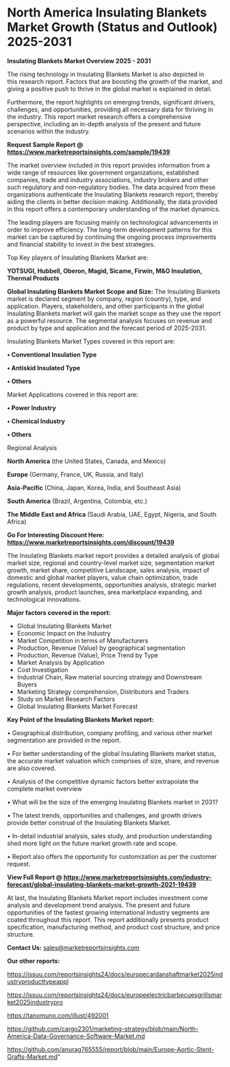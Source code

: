 # North America Insulating Blankets Market Growth (Status and Outlook) 2025-2031

<Strong> Insulating Blankets Market Overview 2025 - 2031</strong>

The rising technology in Insulating Blankets Market is also depicted in this research report. Factors that are boosting the growth of the market, and giving a positive push to thrive in the global market is explained in detail.

Furthermore, the report highlights on emerging trends, significant drivers, challenges, and opportunities, providing all necessary data for thriving in the industry. This report market research offers a comprehensive perspective, including an in-depth analysis of the present and future scenarios within the industry.

<strong>Request Sample Report @ <a href=https://www.marketreportsinsights.com/sample/19439>https://www.marketreportsinsights.com/sample/19439</a></strong>

The market overview included in this report provides information from a wide range of resources like government organizations, established companies, trade and industry associations, industry brokers and other such regulatory and non-regulatory bodies. The data acquired from these organizations authenticate the Insulating Blankets research report, thereby aiding the clients in better decision making. Additionally, the data provided in this report offers a contemporary understanding of the market dynamics.

The leading players are focusing mainly on technological advancements in order to improve efficiency. The long-term development patterns for this market can be captured by continuing the ongoing process improvements and financial stability to invest in the best strategies.

Top Key players of Insulating Blankets Market are:

<strong>YOTSUGI, Hubbell, Oberon, Magid, Sicame, Firwin, M&O Insulation, Thermal Products</strong>

<strong><b>Global Insulating Blankets Market Scope and Size:</b></strong>
The Insulating Blankets market is declared segment by company, region (country), type, and application. Players, stakeholders, and other participants in the global Insulating Blankets market will gain the market scope as they use the report as a powerful resource. The segmental analysis focuses on revenue and product by type and application and the forecast period of 2025-2031.

Insulating Blankets Market Types covered in this report are:

<strong>• Conventional Insulation Type

• Antiskid Insulated Type

• Others</strong>

Market Applications covered in this report are:

<strong>• Power Industry

• Chemical Industry

• Others</strong> 

Regional Analysis

<strong>North America</strong> (the United States, Canada, and Mexico)

<strong>Europe</strong> (Germany, France, UK, Russia, and Italy)

<strong>Asia-Pacific</strong> (China, Japan, Korea, India, and Southeast Asia)

<strong>South America</strong> (Brazil, Argentina, Colombia, etc.)

<strong>The Middle East and Africa</strong> (Saudi Arabia, UAE, Egypt, Nigeria, and South Africa)

<strong>Go For Interesting Discount Here: <a href=https://www.marketreportsinsights.com/discount/19439>https://www.marketreportsinsights.com/discount/19439</a></strong>

The Insulating Blankets market report provides a detailed analysis of global market size, regional and country-level market size, segmentation market growth, market share, competitive Landscape, sales analysis, impact of domestic and global market players, value chain optimization, trade regulations, recent developments, opportunities analysis, strategic market growth analysis, product launches, area marketplace expanding, and technological innovations.

<strong><b>Major factors covered in the report:</b></strong>
<ul>
  <li>Global Insulating Blankets Market </li>
  <li>Economic Impact on the Industry</li>
  <li>Market Competition in terms of Manufacturers</li>
  <li>Production, Revenue (Value) by geographical segmentation</li>
  <li>Production, Revenue (Value), Price Trend by Type</li>
  <li>Market Analysis by Application</li>
  <li>Cost Investigation</li>
  <li>Industrial Chain, Raw material sourcing strategy and Downstream Buyers</li>
  <li>Marketing Strategy comprehension, Distributors and Traders</li>
  <li>Study on Market Research Factors</li>
  <li>Global Insulating Blankets Market Forecast</li>
</ul>

<strong><b>Key Point of the Insulating Blankets Market report:</b></strong>

• Geographical distribution, company profiling, and various other market segmentation are provided in the report.

• For better understanding of the global Insulating Blankets market status, the accurate market valuation which comprises of size, share, and revenue are also covered.

• Analysis of the competitive dynamic factors better extrapolate the complete market overview

• What will be the size of the emerging Insulating Blankets market in 2031?

• The latest trends, opportunities and challenges, and growth drivers provide better construal of the Insulating Blankets Market.

• In-detail industrial analysis, sales study, and production understanding shed more light on the future market growth rate and scope.

• Report also offers the opportunity for customization as per the customer request.

<strong><b>View Full Report @ <a href=https://www.marketreportsinsights.com/industry-forecast/global-insulating-blankets-market-growth-2021-19439>https://www.marketreportsinsights.com/industry-forecast/global-insulating-blankets-market-growth-2021-19439</a></b></strong>


At last, the Insulating Blankets Market report includes investment come analysis and development trend analysis. The present and future opportunities of the fastest growing international industry segments are coated throughout this report. This report additionally presents product specification, manufacturing method, and product cost structure, and price structure.

<strong>Contact Us:</strong>
sales@marketreportsinsights.com

<strong>Our other reports:</strong>

<a href=https://issuu.com/reportsinsights24/docs/europecardanshaftmarket2025industryproducttypeappl>https://issuu.com/reportsinsights24/docs/europecardanshaftmarket2025industryproducttypeappl</a>

<a href=https://issuu.com/reportsinsights24/docs/europeelectricbarbecuesgrillsmarket2025industrypro>https://issuu.com/reportsinsights24/docs/europeelectricbarbecuesgrillsmarket2025industrypro</a>

<a href=https://tanomuno.com/illust/492001>https://tanomuno.com/illust/492001</a>

<a href=https://github.com/cargo2301/marketing-strategy/blob/main/North-America-Data-Governance-Software-Market.md>https://github.com/cargo2301/marketing-strategy/blob/main/North-America-Data-Governance-Software-Market.md</a>

<a href=https://github.com/anurag765555/report/blob/main/Europe-Aortic-Stent-Grafts-Market.md>https://github.com/anurag765555/report/blob/main/Europe-Aortic-Stent-Grafts-Market.md</a>"
